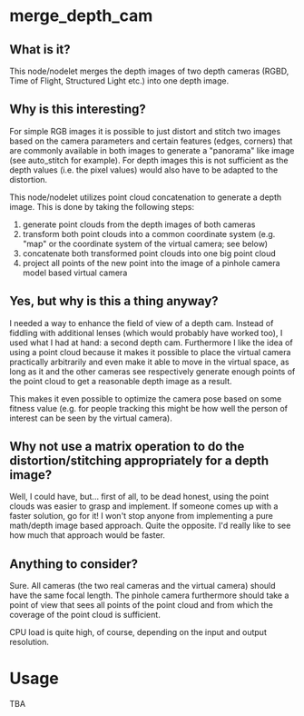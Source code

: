 # merge_depth_cam

## What is it?

This node/nodelet merges the depth images of two depth cameras (RGBD, Time of Flight, Structured Light etc.) into one depth image. 

## Why is this interesting?

For simple RGB images it is possible to just distort and stitch two images based on the camera parameters and certain features (edges, corners) that are commonly available in both images to generate a "panorama" like image (see auto_stitch for example). For depth images this is not sufficient as the depth values (i.e. the pixel values) would also have to be adapted to the distortion. 

This node/nodelet utilizes point cloud concatenation to generate a depth image. This is done by taking the following steps:

1. generate point clouds from the depth images of both cameras
2. transform both point clouds into a common coordinate system (e.g. "map" or the coordinate system of the virtual camera; see below)
3. concatenate both transformed point clouds into one big point cloud
4. project all points of the new point into the image of a pinhole camera model based virtual camera

## Yes, but why is this a thing anyway?

I needed a way to enhance the field of view of a depth cam. Instead of fiddling with additional lenses (which would probably have worked too), I used what I had at hand: a second depth cam. Furthermore I like the idea of using a point cloud because it makes it possible to place the virtual camera practically arbitrarily and even make it able to move in the virtual space, as long as it and the other cameras see respectively generate enough points of the point cloud to get a reasonable depth image as a result. 

This makes it even possible to optimize the camera pose based on some fitness value (e.g. for people tracking this might be how well the person of interest can be seen by the virtual camera). 

## Why not use a matrix operation to do the distortion/stitching appropriately for a depth image?

Well, I could have, but... first of all, to be dead honest, using the point clouds was easier to grasp and implement. If someone comes up with a faster solution, go for it! I won't stop anyone from implementing a pure math/depth image based approach. Quite the opposite. I'd really like to see how much that approach would be faster. 

## Anything to consider?

Sure. All cameras (the two real cameras and the virtual camera) should have the same focal length. The pinhole camera furthermore should take a point of view that sees all points of the point cloud and from which the coverage of the point cloud is sufficient. 

CPU load is quite high, of course, depending on the input and output resolution.

# Usage

TBA
